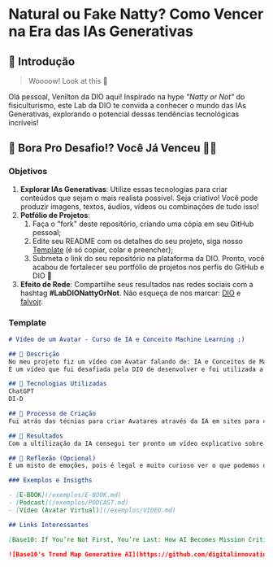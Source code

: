 # Natural ou Fake Natty? Como Vencer na Era das IAs Generativas

## 🚀 Introdução

> Woooow! Look at this 👀

Olá pessoal, Venilton da DIO aqui! Inspirado na hype _"Natty or Not"_ do fisiculturismo, este Lab da DIO te convida a conhecer o mundo das IAs Generativas, explorando o potencial dessas tendências tecnológicas incríveis!

## 🎯 Bora Pro Desafio!? Você Já Venceu 💪🤓

### Objetivos

1. **Explorar IAs Generativas**: Utilize essas tecnologias para criar conteúdos que sejam o mais realista possível. Seja criativo! Você pode produzir imagens, textos, áudios, vídeos ou combinações de tudo isso!
1. **Potfólio de Projetos**:
    1. Faça o "fork" deste repositório, criando uma cópia em seu GitHub pessoal;
    2. Edite seu README com os detalhes do seu projeto, siga nosso [Template](#template) (é só copiar, colar e preencher);
    3. Submeta o link do seu repositório na plataforma da DIO. Pronto, você acabou de fortalecer seu portfólio de projetos nos perfis do GitHub e DIO 🚀
1. **Efeito de Rede**: Compartilhe seus resultados nas redes sociais com a hashtag **#LabDIONattyOrNot**. Não esqueça de nos marcar: [DIO](https://www.linkedin.com/school/dio-makethechange) e [falvojr](https://www.linkedin.com/in/falvojr).

### Template

```markdown
# Vídeo de um Avatar - Curso de IA e Conceito Machine Learning ;)

## 📒 Descrição
No meu projeto fiz um vídeo com Avatar falando de: IA e Conceitos de Machine Learning.
É um vídeo que fui desafiada pela DIO de desenvolver e foi utilizada a inovação, onde utilizo um avatar criado com Inteligência Artificial para explicar os conceitos de Machine Learning. No vídeo, o avatar interativo aborda tópicos como o funcionamento do Machine Learning, diferenças entre IA, Machine Learning e Deep Learning, principais algoritmos, aplicações práticas e tendências futuras. É uma maneira dinâmica e acessível de aprender sobre essas tecnologias revolucionárias. 

## 🤖 Tecnologias Utilizadas
ChatGPT
DI-D

## 🧐 Processo de Criação
Fui atrás das técnias para criar Avatares através da IA em sites para conseguir fazer um vídeo que fala sobre a ideia pensada: Machine Learning e os Conceitos de IA. Adequei um avatar através de uma foto minha, defeni as palavras, os estilo do avatar, a voz etc.

## 🚀 Resultados
Com a ultilização da IA consegui ter pronto um vídeo explicativo sobre o assunto do projeto.

## 💭 Reflexão (Opcional)
É um misto de emoções, pois é legal e muito curioso ver o que podemos desenvolver hoje em dia de um a maneira simples através da IA mas ao mesmo tempo assutador. O que consigo tirar disso é que é legal usarmos isso no nosso dia a dia, mas nisso tudo deve haver muita cautela, cuidado, criatividade e o mais importante de tudo o diferencial que somente o ser humano pode ter!

### Exemplos e Insigths

- [E-BOOK](/exemplos/E-BOOK.md)
- [Podcast](/exemplos/PODCAST.md)
- [Vídeo (Avatar Virtual)](/exemplos/VIDEO.md)

## Links Interessantes

[Base10: If You’re Not First, You’re Last: How AI Becomes Mission Critical](https://base10.vc/post/generative-ai-mission-critical/)

![Base10's Trend Map Generative AI](https://github.com/digitalinnovationone/lab-natty-or-not/assets/730492/f4df26e8-f8f7-4419-8252-c69d73ea930c)
